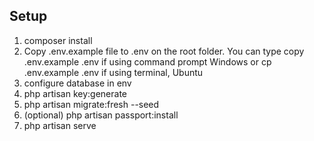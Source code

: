 ## Setup

1. composer install
1. Copy .env.example file to .env on the root folder. You can type copy .env.example .env if using command prompt Windows or cp .env.example .env if using terminal, Ubuntu
1. configure database in env
1. php artisan key:generate
1. php artisan migrate:fresh --seed
1. (optional) php artisan passport:install
1. php artisan serve